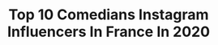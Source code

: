 ---
title: Top 10 Comedians Instagram Influencers In France In 2020
description: >-
  Find top comedians Instagram influencers in France in 2020. Most popular hashtags: #love #humour #standup.
platform: Instagram
hits: 234
text_top: Analyze the top-rated Instagram influencers on inBeat.
text_bottom: Our search engine aggregates 234 Instagram influencers like this in France for you to connect with.
profiles:
  - username: "itz.rayan"
    fullname: >-
      
    bio: >-
      Itz me Ray🔥😉 Français 🇫🇷 English🏴󠁧󠁢󠁥󠁮󠁧󠁿 🗣 1m86😌 Partenariat📥DM #MODEL #COMEDIAN #BEATMAKER Paris✖️Manchester⚡️ 私の世界へようこそ‼️
    location: "France"
    followers: 6311
    engagement: 891
    commentsToLikes: 0.054446
    id: ckap7w6efltu90i78u7s9uwgs
    verified: false
    hashtags: "#stayathome, #curlyhair"
  - username: "nidhal.saadi.officiel"
    fullname: >-
      Nidhal Saadi
    bio: >-
      ▪️www.nidhalsaadi.com ▪️Actor - Comedian - Tv host
    location: "France"
    followers: 2355128
    engagement: 255
    commentsToLikes: 0.012137
    id: ck8t3w7po4pti0j78e0su3vc2
    verified: true
    hashtags: "#samsung, #galaxym51, #nidhal, #dowhatyoucant"
  - username: "sebmellia"
    fullname: >-
      Seb Mellia
    bio: >-
      - Stand up comedian - 🎭🎙🇫🇷
    location: "France"
    followers: 113960
    engagement: 360
    commentsToLikes: 0.013823
    id: ck55ku3fa03lw0i114yokhdf5
    verified: true
    hashtags: "#saintrose, #reunion, #geneve"
  - username: "merouane_guerouabi_"
    fullname: >-
      Merouane Guerouabi
    bio: >-
      Comedian 📩 contact.merouaneguerouabi@gmail.com
    location: "France"
    followers: 2566548
    engagement: 352
    commentsToLikes: 0.051851
    id: ck6ufvwb2zfu30j717gw61xy0
    verified: false
    hashtags: ""
  - username: "sayfou_dn"
    fullname: >-
      Saif Eddinne🇹🇳🇸🇦
    bio: >-
      ⚛Tunisiane 🇹🇳 ⚛ Comedian ⚛compte officiel ⚛ I live Saudia Arabia 🇸🇦
    location: "France"
    followers: 32233
    engagement: 10
    commentsToLikes: 0.012445
    id: ck0w10nrzgz230i19bygz6vni
    verified: false
    hashtags: "#onemillionperfume"
  - username: "doneljacksman"
    fullname: >-
      doneljacksman
    bio: >-
      Stand-up comedian/actor & writer 📺 TV host : « Surprise sur prise » @france2 @francetelevisions En tournée ici : 👇🏿👇🏿👇🏿
    location: "France"
    followers: 83867
    engagement: 342
    commentsToLikes: 0.035551
    id: ck14lei5cua280i19qf3v1eh6
    verified: true
    hashtags: "#arretezca, #surprisesurprise, #francetelevisions, #deconfinement"
  - username: "randyguine"
    fullname: >-
      Randy Guine
    bio: >-
      🤴🏾 African Prince 🏆 Golden Artist Award : Best Comedian 2.0 🗣 @moufff_store 🇫🇷 🇨🇲 🇬🇧 🇨🇭
    location: "France"
    followers: 67722
    engagement: 1014
    commentsToLikes: 0.031949
    id: ck6ufsjswyw3t0j71v49x6lwo
    verified: false
    hashtags: "#humour, #cameroun, #accent, #congo"
  - username: "hodgetwins"
    fullname: >-
      The HodgeTwins
    bio: >-
      Comedians & Outspoken 📣 Conservatives 🇺🇸🇺🇸🇺🇸🇺🇸🇺🇸
    location: "France"
    followers: 2135357
    engagement: 278
    commentsToLikes: 0.049818
    id: ck139u5jdn4nm0i191quymlqd
    verified: false
    hashtags: "#trump, #rightwing, #republicans, #conservative"
  - username: "stephanesacre"
    fullname: >-
      L’EXCÈS
    bio: >-
      EXCÈS, Comedian from 🇨🇮 live in Paris 🇫🇷/Chroniqueur @couleurstropicales/ Acteur @lesmysteresdelamour sur @tmclachaine / Podcasteur : L’EXCÈS PODCAST
    location: "France"
    followers: 162429
    engagement: 462
    commentsToLikes: 0.031768
    id: ck5q7z1x63p130i11g34z230y
    verified: false
    hashtags: "#halloween2020, #grimhilde, #olivierngoma, #exceschallenge"
  - username: "cedricdoumbe"
    fullname: >-
      The Best🥇
    bio: >-
      📍| France 🇫🇷 Cameroon 🇨🇲 🥊| 9 Times World Champion🏆 🥊| Athlete 🎥comedian 📧| contact : WorkWithCedricDoumbe@gmail.com 🥦| -30% @seazonfr :CEDRICDOUMBE30
    location: "France"
    followers: 200164
    engagement: 325
    commentsToLikes: 0.012204
    id: ck6tqcy8sqqfd0j712b70xkpc
    verified: true
    hashtags: "#boxing, #doumbe, #thebest, #skinnyass"
---